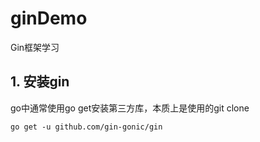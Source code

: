 # ginDemo
Gin框架学习

## 1. 安装gin
go中通常使用go get安装第三方库，本质上是使用的git clone

`go get -u github.com/gin-gonic/gin` 